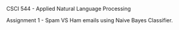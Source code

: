 CSCI 544 - Applied Natural Language Processing

Assignment 1 - Spam VS Ham emails using Naive Bayes Classifier.